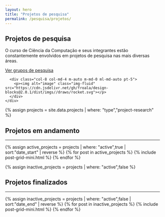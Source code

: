 ```yaml
---
layout: hero
title: "Projetos de pesquisa"
permalink: /pesquisa/projetos/
---
```


<section class="fdb-block">
  <div class="container">
    <div class="row align-items-center pt-2 pt-lg-5">
      <div class="col-12 col-md-8 col-lg-7">
        <h2>Projetos de pesquisa</h2>
        <p class="lead">O curso de Ciência da Computação e seus integrantes estão constantemente envolvidos em projetos de pesquisa nas mais diversas áreas.</p>
        <p class="mt-4"><a class="btn btn-info" href="/pesquisa/grupos">Ver grupos de pesquisa</a></p>
      </div>

      <div class="col-8 col-md-4 m-auto m-md-0 ml-md-auto pt-5">
        <p><img alt="image" class="img-fluid" src="https://cdn.jsdelivr.net/gh/froala/design-blocks@2.0.1/dist/imgs//draws/rocket.svg"></p>
      </div>
    </div>
  </div>
</section>

{% assign projects = site.data.projects | where: "type","project-research" %}

<section class="mt-4 mb-4">
  <div class="container">
    <div class="row justify-content-center">
      <div class="col-12 text-left">
        <h2>Projetos em andamento</h2>
        <hr />
      </div>
    </div>
    <div class="row justify-content-center">
      <div class="col-12">
        <div class="tiles">
          {% assign active_projects = projects | where: "active",true | sort:"date_start" | reverse %}
          {% for post in active_projects %}
            {% include post-grid-mini.html %}
          {% endfor %}
        </div><!-- /.tiles -->
      </div>
    </div>
  </div>
</section>

{% assign inactive_projects = projects | where: "active",false %}

<section>
  <div class="container">
    <div class="row justify-content-center">
      <div class="col-12 text-left">
        <h2>Projetos finalizados</h2>
        <hr />
      </div>
    </div>
    <div class="row justify-content-center">
      <div class="col-12">
        <div class="tiles">
          {% assign inactive_projects = projects | where: "active",false | sort:"date_end" | reverse %}
          {% for post in inactive_projects %}
            {% include post-grid-mini.html %}
          {% endfor %}
        </div><!-- /.tiles -->
      </div>
    </div>
  </div>
</section>

<!-- Atualizado -->
